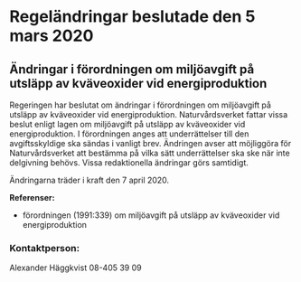 # Regeländringar beslutade den 5 mars 2020

## Ändringar i förordningen om miljöavgift på utsläpp av kväveoxider vid energiproduktion

Regeringen har beslutat om ändringar i förordningen om miljöavgift på utsläpp av kväveoxider vid energiproduktion. Naturvårdsverket fattar vissa beslut enligt lagen om miljöavgift på utsläpp av kväveoxider vid energiproduktion. I förordningen anges att underrättelser till den avgiftsskyldige ska sändas i vanligt brev. Ändringen avser att möjliggöra för Naturvårdsverket att bestämma på vilka sätt underrättelser ska ske när inte delgivning behövs. Vissa redaktionella ändringar görs samtidigt.

Ändringarna träder i kraft den 7 april 2020\.

**Referenser:**

* förordningen (1991:339\) om miljöavgift på utsläpp av kväveoxider vid energiproduktion

### Kontaktperson:

Alexander Häggkvist 08\-405 39 09
